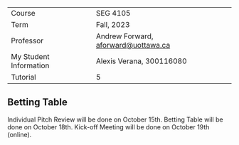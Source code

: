 |  |  |
| --- | --- |
| Course | SEG 4105|
| Term | Fall, 2023 |
| Professor | Andrew Forward, aforward@uottawa.ca |
| My Student Information | Alexis Verana, 300116080 |
| Tutorial| 5 |

## Betting Table
Individual Pitch Review will be done on October 15th.
Betting Table will be done on October 18th.
Kick-off Meeting will be done on October 19th (online).

